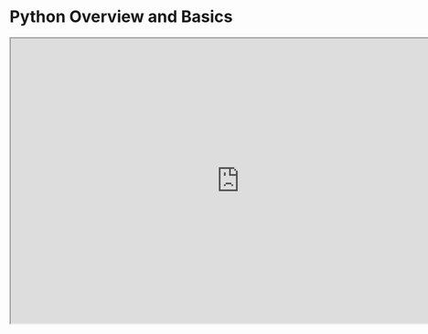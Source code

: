 # Python Overview and Basics

<p><iframe title="YouTube video player" src="https://www.youtube.com/embed/ZY25eYcSXbY?si=pA7RZRMJr4gMsvX_" width="800" height="500" allowfullscreen="allowfullscreen" allow="accelerometer; autoplay; clipboard-write; encrypted-media; gyroscope; picture-in-picture; web-share"></iframe></p>